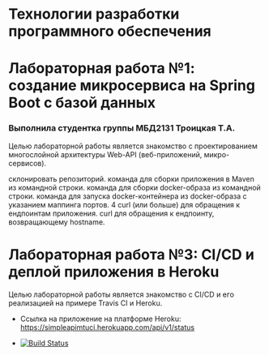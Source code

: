 Технологии разработки программного обеспечения
==============================================
Лабораторная работа №1: создание микросервиса на Spring Boot с базой данных
========================================================================
### Выполнила студентка группы МБД2131 Троицкая Т.А.

Целью лабораторной работы является знакомство с проектированием многослойной архитектуры Web-API (веб-приложений, микро-сервисов).


склонировать репозиторий.
команда для сборки приложения в Maven из командной строки.
команда для сборки docker-образа из командной строки.
команда для запуска docker-контейнера из docker-образа с указанием маппинга портов.
4 curl (или больше) для обращения к ендпоинтам приложения.
curl для обращения к ендпоинту, возвращающему hostname.


Лабораторная работа №3: CI/CD и деплой приложения в Heroku
========================================================================
Целью лабораторной работы является знакомство с CI/CD и его реализацией на примере Travis CI и Heroku.

+ Ссылка на приложение на платформе Heroku:
https://simpleapimtuci.herokuapp.com/api/v1/status 

+ [![Build Status](https://app.travis-ci.com/TamaraTroitskaya/silmpleapi1.svg?branch=master)](https://app.travis-ci.com/TamaraTroitskaya/silmpleapi1)
